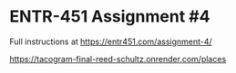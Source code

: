 # ENTR-451 Assignment #4

Full instructions at https://entr451.com/assignment-4/


https://tacogram-final-reed-schultz.onrender.com/places